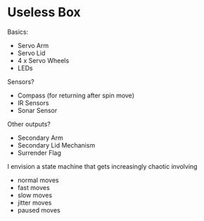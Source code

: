 # Useless Box

Basics:

- Servo Arm
- Servo Lid
- 4 x Servo Wheels
- LEDs

Sensors?

- Compass (for returning after spin move)
- IR Sensors
- Sonar Sensor

Other outputs?

- Secondary Arm
- Secondary Lid Mechanism
- Surrender Flag


I envision a state machine that gets increasingly chaotic involving

- normal moves
- fast moves
- slow moves
- jitter moves
- paused moves
